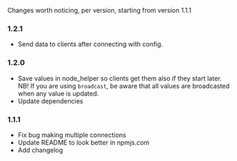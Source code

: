 Changes worth noticing, per version, starting from version 1.1.1

### 1.2.1
 - Send data to clients after connecting with config.

### 1.2.0

- Save values in node_helper so clients get them also if they start later.
  NB! If you are using `broadcast`, be aware that all values are broadcasted when any value is updated.
- Update dependencies

### 1.1.1

- Fix bug making multiple connections
- Update README to look better in npmjs.com
- Add changelog
